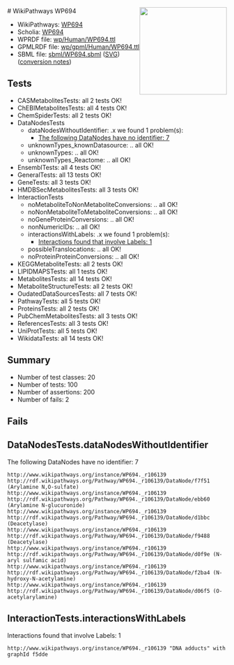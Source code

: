 <img style="float: right; width: 200px" src="../logo.png" />
# WikiPathways WP694

* WikiPathways: [WP694](https://identifiers.org/wikipathways:WP694)
* Scholia: [WP694](https://scholia.toolforge.org/wikipathways/WP694)
* WPRDF file: [wp/Human/WP694.ttl](../wp/Human/WP694.ttl)
* GPMLRDF file: [wp/gpml/Human/WP694.ttl](../wp/gpml/Human/WP694.ttl)
* SBML file: [sbml/WP694.sbml](../sbml/WP694.sbml) ([SVG](../sbml/WP694.svg)) ([conversion notes](../sbml/WP694.txt))

## Tests
* CASMetabolitesTests: all 2 tests OK!
* ChEBIMetabolitesTests: all 4 tests OK!
* ChemSpiderTests: all 2 tests OK!
* DataNodesTests
    * dataNodesWithoutIdentifier: .x we found 1 problem(s):
        * [The following DataNodes have no identifier: 7](#d2d32fa6)
    * unknownTypes_knownDatasource: .. all OK!
    * unknownTypes: .. all OK!
    * unknownTypes_Reactome: .. all OK!
* EnsemblTests: all 4 tests OK!
* GeneralTests: all 13 tests OK!
* GeneTests: all 3 tests OK!
* HMDBSecMetabolitesTests: all 3 tests OK!
* InteractionTests
    * noMetaboliteToNonMetaboliteConversions: .. all OK!
    * noNonMetaboliteToMetaboliteConversions: .. all OK!
    * noGeneProteinConversions: .. all OK!
    * nonNumericIDs: .. all OK!
    * interactionsWithLabels: .x we found 1 problem(s):
        * [Interactions found that involve Labels: 1](#630d2678)
    * possibleTranslocations: .. all OK!
    * noProteinProteinConversions: .. all OK!
* KEGGMetaboliteTests: all 2 tests OK!
* LIPIDMAPSTests: all 1 tests OK!
* MetabolitesTests: all 14 tests OK!
* MetaboliteStructureTests: all 2 tests OK!
* OudatedDataSourcesTests: all 7 tests OK!
* PathwayTests: all 5 tests OK!
* ProteinsTests: all 2 tests OK!
* PubChemMetabolitesTests: all 3 tests OK!
* ReferencesTests: all 3 tests OK!
* UniProtTests: all 5 tests OK!
* WikidataTests: all 14 tests OK!


## Summary

* Number of test classes: 20
* Number of tests: 100
* Number of assertions: 200
* Number of fails: 2

## Fails

<a name="d2d32fa6" />

## DataNodesTests.dataNodesWithoutIdentifier

The following DataNodes have no identifier: 7
```
http://www.wikipathways.org/instance/WP694._r106139 http://rdf.wikipathways.org/Pathway/WP694._r106139/DataNode/f7f51 (Arylamine N,O-sulfate)
http://www.wikipathways.org/instance/WP694._r106139 http://rdf.wikipathways.org/Pathway/WP694._r106139/DataNode/ebb60 (Arylamine N-glucuronide)
http://www.wikipathways.org/instance/WP694._r106139 http://rdf.wikipathways.org/Pathway/WP694._r106139/DataNode/d1bbc (Deacetylase)
http://www.wikipathways.org/instance/WP694._r106139 http://rdf.wikipathways.org/Pathway/WP694._r106139/DataNode/f9488 (Deacetylase)
http://www.wikipathways.org/instance/WP694._r106139 http://rdf.wikipathways.org/Pathway/WP694._r106139/DataNode/d0f9e (N-aryl sulfamic acid)
http://www.wikipathways.org/instance/WP694._r106139 http://rdf.wikipathways.org/Pathway/WP694._r106139/DataNode/f2ba4 (N-hydroxy-N-acetylamine)
http://www.wikipathways.org/instance/WP694._r106139 http://rdf.wikipathways.org/Pathway/WP694._r106139/DataNode/d06f5 (O-acetylarylamine)
```

<a name="630d2678" />

## InteractionTests.interactionsWithLabels

Interactions found that involve Labels: 1
```
http://www.wikipathways.org/instance/WP694._r106139 "DNA adducts" with graphId f5dde
```

